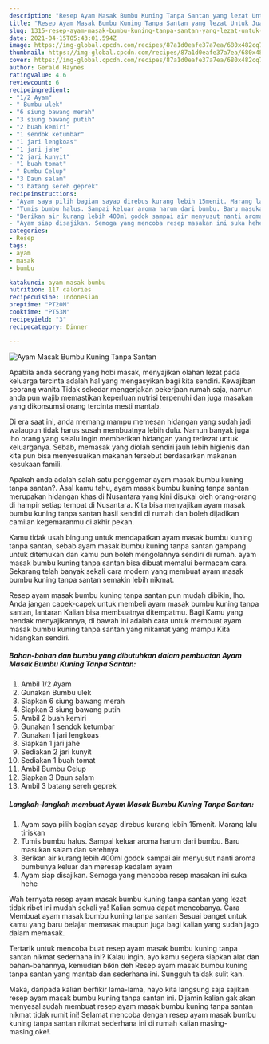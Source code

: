 ```yaml
---
description: "Resep Ayam Masak Bumbu Kuning Tanpa Santan yang lezat Untuk Jualan"
title: "Resep Ayam Masak Bumbu Kuning Tanpa Santan yang lezat Untuk Jualan"
slug: 1315-resep-ayam-masak-bumbu-kuning-tanpa-santan-yang-lezat-untuk-jualan
date: 2021-04-15T05:43:01.594Z
image: https://img-global.cpcdn.com/recipes/87a1d0eafe37a7ea/680x482cq70/ayam-masak-bumbu-kuning-tanpa-santan-foto-resep-utama.jpg
thumbnail: https://img-global.cpcdn.com/recipes/87a1d0eafe37a7ea/680x482cq70/ayam-masak-bumbu-kuning-tanpa-santan-foto-resep-utama.jpg
cover: https://img-global.cpcdn.com/recipes/87a1d0eafe37a7ea/680x482cq70/ayam-masak-bumbu-kuning-tanpa-santan-foto-resep-utama.jpg
author: Gerald Haynes
ratingvalue: 4.6
reviewcount: 6
recipeingredient:
- "1/2 Ayam"
- " Bumbu ulek"
- "6 siung bawang merah"
- "3 siung bawang putih"
- "2 buah kemiri"
- "1 sendok ketumbar"
- "1 jari lengkoas"
- "1 jari jahe"
- "2 jari kunyit"
- "1 buah tomat"
- " Bumbu Celup"
- "3 Daun salam"
- "3 batang sereh geprek"
recipeinstructions:
- "Ayam saya pilih bagian sayap direbus kurang lebih 15menit. Marang lalu tiriskan"
- "Tumis bumbu halus. Sampai keluar aroma harum dari bumbu. Baru masukan salam dan serehnya"
- "Berikan air kurang lebih 400ml godok sampai air menyusut nanti aroma bumbunya keluar dan meresap kedalam ayam"
- "Ayam siap disajikan. Semoga yang mencoba resep masakan ini suka hehe"
categories:
- Resep
tags:
- ayam
- masak
- bumbu

katakunci: ayam masak bumbu 
nutrition: 117 calories
recipecuisine: Indonesian
preptime: "PT20M"
cooktime: "PT53M"
recipeyield: "3"
recipecategory: Dinner

---
```



![Ayam Masak Bumbu Kuning Tanpa Santan](https://img-global.cpcdn.com/recipes/87a1d0eafe37a7ea/680x482cq70/ayam-masak-bumbu-kuning-tanpa-santan-foto-resep-utama.jpg)

Apabila anda seorang yang hobi masak, menyajikan olahan lezat pada keluarga tercinta adalah hal yang mengasyikan bagi kita sendiri. Kewajiban seorang  wanita Tidak sekedar mengerjakan pekerjaan rumah saja, namun anda pun wajib memastikan keperluan nutrisi terpenuhi dan juga masakan yang dikonsumsi orang tercinta mesti mantab.

Di era  saat ini, anda memang mampu memesan hidangan yang sudah jadi walaupun tidak harus susah membuatnya lebih dulu. Namun banyak juga lho orang yang selalu ingin memberikan hidangan yang terlezat untuk keluarganya. Sebab, memasak yang diolah sendiri jauh lebih higienis dan kita pun bisa menyesuaikan makanan tersebut berdasarkan makanan kesukaan famili. 



Apakah anda adalah salah satu penggemar ayam masak bumbu kuning tanpa santan?. Asal kamu tahu, ayam masak bumbu kuning tanpa santan merupakan hidangan khas di Nusantara yang kini disukai oleh orang-orang di hampir setiap tempat di Nusantara. Kita bisa menyajikan ayam masak bumbu kuning tanpa santan hasil sendiri di rumah dan boleh dijadikan camilan kegemaranmu di akhir pekan.

Kamu tidak usah bingung untuk mendapatkan ayam masak bumbu kuning tanpa santan, sebab ayam masak bumbu kuning tanpa santan gampang untuk ditemukan dan kamu pun boleh mengolahnya sendiri di rumah. ayam masak bumbu kuning tanpa santan bisa dibuat memalui bermacam cara. Sekarang telah banyak sekali cara modern yang membuat ayam masak bumbu kuning tanpa santan semakin lebih nikmat.

Resep ayam masak bumbu kuning tanpa santan pun mudah dibikin, lho. Anda jangan capek-capek untuk membeli ayam masak bumbu kuning tanpa santan, lantaran Kalian bisa membuatnya ditempatmu. Bagi Kamu yang hendak menyajikannya, di bawah ini adalah cara untuk membuat ayam masak bumbu kuning tanpa santan yang nikamat yang mampu Kita hidangkan sendiri.

<!--inarticleads1-->

##### Bahan-bahan dan bumbu yang dibutuhkan dalam pembuatan Ayam Masak Bumbu Kuning Tanpa Santan:

1. Ambil 1/2 Ayam
1. Gunakan  Bumbu ulek
1. Siapkan 6 siung bawang merah
1. Siapkan 3 siung bawang putih
1. Ambil 2 buah kemiri
1. Gunakan 1 sendok ketumbar
1. Gunakan 1 jari lengkoas
1. Siapkan 1 jari jahe
1. Sediakan 2 jari kunyit
1. Sediakan 1 buah tomat
1. Ambil  Bumbu Celup
1. Siapkan 3 Daun salam
1. Ambil 3 batang sereh geprek




<!--inarticleads2-->

##### Langkah-langkah membuat Ayam Masak Bumbu Kuning Tanpa Santan:

1. Ayam saya pilih bagian sayap direbus kurang lebih 15menit. Marang lalu tiriskan
1. Tumis bumbu halus. Sampai keluar aroma harum dari bumbu. Baru masukan salam dan serehnya
1. Berikan air kurang lebih 400ml godok sampai air menyusut nanti aroma bumbunya keluar dan meresap kedalam ayam
1. Ayam siap disajikan. Semoga yang mencoba resep masakan ini suka hehe




Wah ternyata resep ayam masak bumbu kuning tanpa santan yang lezat tidak ribet ini mudah sekali ya! Kalian semua dapat mencobanya. Cara Membuat ayam masak bumbu kuning tanpa santan Sesuai banget untuk kamu yang baru belajar memasak maupun juga bagi kalian yang sudah jago dalam memasak.

Tertarik untuk mencoba buat resep ayam masak bumbu kuning tanpa santan nikmat sederhana ini? Kalau ingin, ayo kamu segera siapkan alat dan bahan-bahannya, kemudian bikin deh Resep ayam masak bumbu kuning tanpa santan yang mantab dan sederhana ini. Sungguh taidak sulit kan. 

Maka, daripada kalian berfikir lama-lama, hayo kita langsung saja sajikan resep ayam masak bumbu kuning tanpa santan ini. Dijamin kalian gak akan menyesal sudah membuat resep ayam masak bumbu kuning tanpa santan nikmat tidak rumit ini! Selamat mencoba dengan resep ayam masak bumbu kuning tanpa santan nikmat sederhana ini di rumah kalian masing-masing,oke!.

